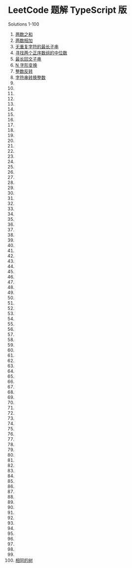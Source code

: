 # LeetCode 题解 TypeScript 版

Solutions 1-100
1. [两数之和](https://github.com/mcxue/exercise-leetcode/blob/master/solutions-1-100/two-sum.ts)
2. [两数相加](https://github.com/mcxue/exercise-leetcode/blob/master/solutions-1-100/add-two-numbers.ts)
3. [无重复字符的最长子串](https://github.com/mcxue/exercise-leetcode/blob/master/solutions-1-100/longest-substring-without-repeating-characters.ts)
4. [寻找两个正序数组的中位数](https://github.com/mcxue/exercise-leetcode/blob/master/solutions-1-100/median-of-two-sorted-arrays.ts)
5. [最长回文子串](https://github.com/mcxue/exercise-leetcode/blob/master/solutions-1-100/longest-palindromic-substring.ts)
6. [N 字形变换](https://github.com/mcxue/exercise-leetcode/blob/master/solutions-1-100/zigzag-conversion.ts)
7. [整数反转](https://github.com/mcxue/exercise-leetcode/blob/master/solutions-1-100/reverse-integer.ts)
8. [字符串转换整数](https://github.com/mcxue/exercise-leetcode/blob/master/solutions-1-100/string-to-integer-atoi.ts)
9. 
10. 
11. 
12. 
13. 
14. 
15. 
16. 
17. 
18. 
19. 
20. 
21. 
22. 
23. 
24. 
25. 
26. 
27. 
28. 
29. 
30. 
31. 
32. 
33. 
34. 
35. 
36. 
37. 
38. 
39. 
40. 
41. 
42. 
43. 
44. 
45. 
46. 
47. 
48. 
49. 
50. 
51. 
52. 
53. 
54. 
55. 
56. 
57. 
58. 
59. 
60. 
61. 
62. 
63. 
64. 
65. 
66. 
67. 
68. 
69. 
70. 
71. 
72. 
73. 
74. 
75. 
76. 
77. 
78. 
79. 
80. 
81. 
82. 
83. 
84. 
85. 
86. 
87. 
88. 
89. 
90. 
91. 
92. 
93. 
94. 
95. 
96. 
97. 
98. 
99. 
100. [相同的树](https://github.com/mcxue/exercise-leetcode/blob/master/solutions-1-100/same-tree.ts)
